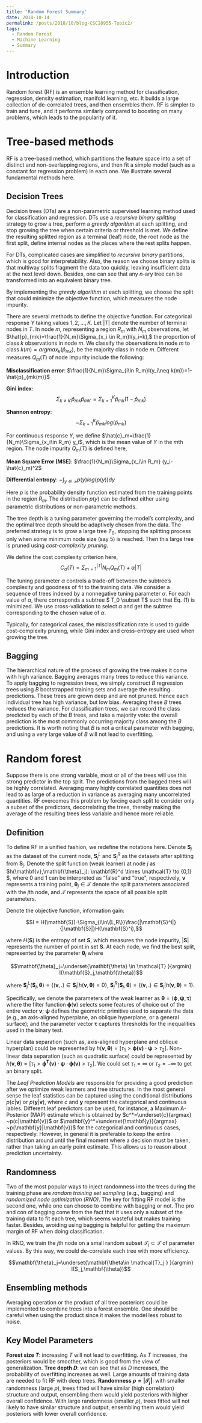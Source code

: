 ```yaml
---
title: 'Random Forest Summary'
date: 2018-10-14
permalink: /posts/2018/10/blog-CSCI8955-Topic2/
tags:
  - Random Forest
  - Machine Learning
  - Summary
---
```


Introduction
============

Random forest (RF) is an ensemble learning method for classification,
regression, density estimation, manifold learning, etc. It builds a
large collection of de-correlated trees, and then ensembles them. RF is
simpler to train and tune, and it performs similarly compared to
boosting on many problems, which leads to the popularity of it.

Tree-based methods
==================

RF is a tree-based method, which partitions the feature space into a set
of distinct and non-overlapping regions, and then fit a simple model
(such as a constant for regression problem) in each one. We illustrate
several fundamental methods here.

Decision Trees
--------------

Decision trees (DTs) are a non-parametric supervised learning method
used for classification and regression. DTs use a *recursive binary
splitting* strategy to grow a tree, perform a *greedy algorithm* at each
splitting, and stop growing the tree when certain criteria or threshold
is met. We define the resulting splitted region as a terminal (leaf)
node, the root node as the first split, define internal nodes as the
places where the rest splits happen.

For DTs, complicated cases are simplified to *recursive binary*
partitions, which is good for interpretability. Also, the reason we
choose binary splits is that multiway splits fragment the data too
quickly, leaving insufficient data at the next level down. Besides, one
can see that any $n$-ary tree can be transformed into an equivalent
binary tree.

By implementing the *greedy algorithm* at each splitting, we choose the
split that could minimize the objective function, which measures the
node impurity.

There are several methods to define the objective function. For
categorical response $Y$ taking values $1,2,...,K$. Let $|T|$ denote the
number of terminal nodes in $T$. In node $m$, representing a region
$R_m$ with $N_m$ observations, let 
$\hat{p}_{mk}=\frac{1}{N_m}\Sigma_{x_i \in R_m}I(y_i=k),$ the
proportion of class $k$ observations in node $m$. We classify the
observations in node $m$ to class $k(m)=argmax_k ( \hat{p}_{mk})$, be
the majority class in node $m$. Different measures $Q_m(T)$ of node
impurity include the following:

**Misclassification error**:
$\frac{1}{N_m}\Sigma_{i\in R_m}I(y_i\neq k(m))=1-\hat{p}_{mk(m)}$

**Gini index**:
$$\Sigma_{k\neq k'}\hat{p}_{mk}\hat{p}_{mk'}=\Sigma_{k=1}^{K}\hat{p}_{mk}(1-\hat{p}_{mk})$$

**Shannon entropy**:$$-\Sigma_{k=1}^{K}\hat{p}_{mk}log(\hat{p}_{mk})$$

For continuous response $Y$, we define
$\hat{c}_m=\frac{1}{N_m}\Sigma_{x_i\in R_m} y_i$, which is the mean
value of $Y$ in the $m$th region. The node impurity $Q_m(T)$ is defined
here,

**Mean Square Error (MSE)**:
$\frac{1}{N_m}\Sigma_{x_i\in R_m} (y_i-\hat{c}_m)^2$

**Differential entropy**: 
$-\int_{y \in \mathcal{Y}}p(y)log(p(y))dy$

Here $p$ is the probability density function estimated from the training
points in the region $R_m$. The distribution $p(y)$ can be defined
either using parametric distributions or non-parametric methods.

The tree depth is a tuning parameter governing the model’s complexity,
and the optimal tree depth should be adaptively chosen from the data.
The preferred strategy is to grow a large tree $T_0$, stopping the
splitting process only when some minimum node size (say 5) is reached.
Then this large tree is pruned using *cost-complexity pruning*.

We define the cost complexity criterion here,
$$C_{\alpha}(T)=\Sigma_{m=1}^{|T|}N_mQ_m(T)+\alpha|T|$$

The tuning parameter $\alpha$ controls a trade-off between the subtree’s
complexity and goodness of fit to the training data. We consider a
sequence of trees indexed by a nonnegative tuning parameter $\alpha$.
For each value of $\alpha$, there corresponds a subtree $ T_0 \subset T$
such that Eq. (1) is minimized. We use cross-validation to select
$\alpha$ and get the subtree corresponding to the chosen value of
$\alpha$.

Typically, for categorical cases, the misclassification rate is used to
guide cost-complexity pruning, while Gini index and cross-entropy are
used when growing the tree.

Bagging
-------

The hierarchical nature of the process of growing the tree makes it come
with high variance. Bagging averages many trees to reduce this variance.
To apply bagging to regression trees, we simply construct $B$ regression
trees using $B$ bootstrapped training sets and average the resulting
predictions. These trees are grown deep and are not pruned. Hence each
individual tree has high variance, but low bias. Averaging these $B$
trees reduces the variance. For classification trees, we can record the
class predicted by each of the $B$ trees, and take a majority vote: the
overall prediction is the most commonly occurring majority class among
the $B$ predictions. It is worth noting that $B$ is not a critical
parameter with bagging, and using a very large value of $B$ will not
lead to overfitting.

Random forest
=============

Suppose there is one strong variable, most or all of the trees will use
this strong predictor in the top split. The predictions from the bagged
trees will be highly correlated. Averaging many highly correlated
quantities does not lead to as large of a reduction in variance as
averaging many uncorrelated quantities. RF overcomes this problem by
forcing each split to consider only a subset of the predictors,
decorrelating the trees, thereby making the average of the resulting
trees less variable and hence more reliable.

Definition
----------

To define RF in a unified fashion, we redefine the notations here.
Denote $\mathbf{S}_j$ as the dataset of the current node, $\mathbf{S}_j^L$ and
$\mathbf{S}_j^R$ as the datasets after splitting from $\mathbf{S}_j$. Denote the
split function (weak learner) at node $j$ as
$h(\mathbf{v},\mathbf{\theta}_j): \mathbf{R}^d \times \mathcal{T} \to \{0,1\} $,
where 0 and 1 can be interpreted as “false" and “true", respectively,
$\mathbf{v}$ represents a training point, $\mathbf{\theta}_j \in \mathcal{T}$
denote the split parameters associated with the $j$th node, and
$\mathcal{T}$ represents the space of all possible split parameters.

Denote the objective function, information gain:

$$I = H(\mathbf{S})-\Sigma_{i\in\{L,R\}}\frac{|\mathbf{S}^i|}{|\mathbf{S}|}H(\mathbf{S}^i),$$

where $H(\mathbf{S})$ is the entropy of set $\mathbf{S}$, which measures the
node impurity, $|\mathbf{S}|$ represents the number of point in set
$\mathbf{S}$. At each node, we find the best split, represented by the
parameter $\mathbf{\theta}_j$ where

$$\mathbf{\theta}_j=\underset{\mathbf{\theta} \in \mathcal{T} }{argmin}  I(\mathbf{S}_j,\mathbf{\theta})$$

where
$\mathbf{S}_j^L(\mathbf{S}_j,\mathbf{\theta})=\{(\mathbf{v},.)\in \mathbf{S}_j | h(\mathbf{v},\mathbf{\theta})=0\}$,
$\mathbf{S}_j^R(\mathbf{S}_j,\mathbf{\theta})=\{(\mathbf{v},.)\in \mathbf{S}_j | h(\mathbf{v},\mathbf{\theta})=1\}.$

Specifically, we denote the parameters of the weak learner as
$\mathbf{\theta}=(\mathbf{\phi},\mathbf{\psi},\mathbf{\tau})$ where the filter function
$\mathbf{\phi}(\textbf{v})$ selects some features of choice out of the
entire vector $\textbf{v}$; $\mathbf{\psi}$ defines the geometric primitive
used to separate the data (e.g., an axis-aligned hyperplane, an oblique
hyperplane, or a general surface); and the parameter vector $\mathbf{\tau}$
captures thresholds for the inequalities used in the binary test.

Linear data separation (such as, axis-aligned hyperplane and oblique
hyperplan) could be represented by
$h(\mathbf{v},\mathbf{\theta})=[\tau_1>\mathbf{\phi(\mathbf{v})}\cdot \mathbf{\psi}>\tau_2]$.
Non-linear data separation (such as quadratic surface) could be
represented by
$h(\mathbf{v},\mathbf{\theta})=[\tau_1>\mathbf{\phi^T(\mathbf{v})} \cdot \mathbf{\psi} \cdot \mathbf{\phi(\mathbf{v})}>\tau_2]$.
We could set $\tau_1=\infty$ or $\tau_2=-\infty$ to get an binary split.

The *Leaf Prediction Models* are responsible for providing a good
prediction after we optimize weak learners and tree structures. In the
most general sense the leaf statistics can be captured using the
conditional distributions $p(c|\mathbf{v})$ or $p(\mathbf{y}|\mathbf{v})$, where $c$
and $\mathbf{y}$ represent the categorical and continuous lables. Different
leaf predictors can be used, for instance, a Maximum A-Posterior (MAP)
estimate which is obtained by $c^*=\underset{c}{argmax}  ~p(c|\mathbf{v})$
or $\mathbf{y}^*=\underset{\mathbf{y}}{argmax}  ~p(\mathbf{y}|\mathbf{v})$ for the
categorical and continuous cases, respectively. However, in general it
is preferable to keep the entire distribution around until the final
moment where a decision must be taken, rather than taking an early point
estimate. This allows us to reason about prediction uncertainty.

Randomness
----------

Two of the most popular ways to inject randomness into the trees during
the training phase are *random training set sampling* (e.g., bagging)
and *randomized node optimization (RNO)*. The key for fitting RF model
is the second one, while one can choose to combine with bagging or not.
The pro and con of bagging come from the fact that it uses only a subset
of the training data to fit each tree, which seems wasteful but makes
training faster. Besides, avoiding using bagging is helpful for getting
the maximum margin of RF when doing classification.

In RNO, we train the $j$th node on a small random subset
$\mathcal{T}_j \subset \mathcal{T}$ of parameter values. By this way, we
could de-correlate each tree with more efficiency.

$$\mathbf{\theta}_j=\underset{\mathbf{\theta\in \mathcal{T}_j  } }{argmin}  I(S_j,\mathbf{\theta})$$

Ensembling methods
------------------

Averaging operation or the product of all tree posteriors could be
implemented to combine trees into a forest ensemble. One should be
careful when using the product since it makes the model less robust to
noise.

Key Model Parameters
--------------------

**Forest size $T$**: increasing $T$ will not lead to overfitting. As $T$
increases, the posteriors would be smoother, which is good from the view
of generalization. **Tree depth $D$**: we can see that as $D$ increases,
the probability of overfitting increases as well. Large amounts of
training data are needed to fit RF with deep trees. **Randomness
$\rho=|\mathcal{T}_j|$**: with smaller randomness (large $\rho$), trees
fitted will have similar (high correlation) structure and output,
ensembling them would yield posteriors with higher overall confidence.
With large randomness (smaller $\rho$), trees fitted will not likely to
have similar structure and output, ensembling them would yield
posteriors with lower overall confidence.
